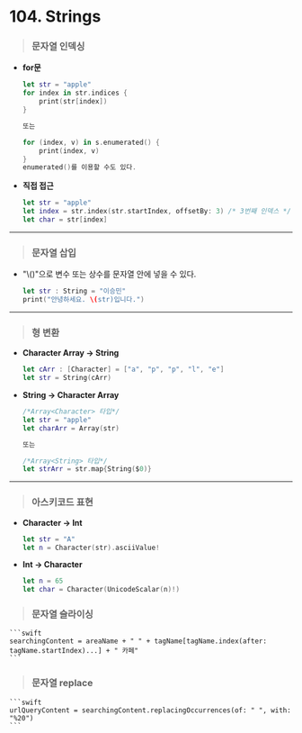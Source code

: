 # 104. Strings

> ### 문자열 인덱싱
* **for문**
    ```swift
    let str = "apple"
    for index in str.indices {
        print(str[index])
    }

    또는
    
    for (index, v) in s.enumerated() {
        print(index, v)
    }
    enumerated()를 이용할 수도 있다.
    ```

* **직접 접근**
    ```swift
    let str = "apple"
    let index = str.index(str.startIndex, offsetBy: 3) /* 3번째 인덱스 */
    let char = str[index]
    ```

***

> ### 문자열 삽입
- "\\()"으로 변수 또는 상수를 문자열 안에 넣을 수 있다.
    ```swift
    let str : String = "이승민"
    print("안녕하세요. \(str)입니다.")
    ```

***

> ### 형 변환
* **Character Array -> String**
    ```swift
    let cArr : [Character] = ["a", "p", "p", "l", "e"]
    let str = String(cArr)
    ```

* **String -> Character Array**
    ```swift
    /*Array<Character> 타입*/
    let str = "apple"
    let charArr = Array(str)

    또는

    /*Array<String> 타입*/
    let strArr = str.map{String($0)}
    ```

***

> ### 아스키코드 표현
* **Character -> Int**
    ```swift
    let str = "A"
    let n = Character(str).asciiValue!
    ```

* **Int -> Character**
    ```swift
    let n = 65
    let char = Character(UnicodeScalar(n)!)
    ```

> ### 문자열 슬라이싱
    ```swift
    searchingContent = areaName + " " + tagName[tagName.index(after: tagName.startIndex)...] + " 카페"
    ```

> ### 문자열 replace
    ```swift
    urlQueryContent = searchingContent.replacingOccurrences(of: " ", with: "%20")
    ```